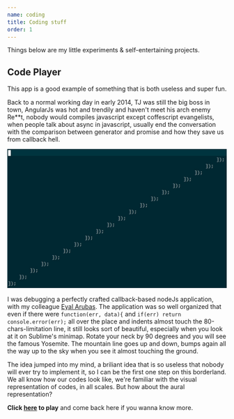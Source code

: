 ```yaml
---
name: coding
title: Coding stuff
order: 1
---
```


Things below are my little experiments & self-entertaining projects.

## Code Player

This app is a good example of something that is both useless and super fun.

Back to a normal working day in early 2014, TJ was still the big boss in town,
AngularJs was hot and trendily and haven't meet his arch enemy Re**t, nobody
would compiles javascript except coffescript evangelists, when people talk about
async in javascript, usually end the conversation with the comparison between
generator and promise and how they save us from callback hell.

![callbackhell](images/callbackhell.jpg)

I was debugging a perfectly crafted callback-based nodeJs application, with
my colleague [Eyal Arubas](http://eyalarubas.com/). The application was so
well organized that even if there were `function(err, data){` and `if(err) return
console.error(err);` all over the place and indents almost touch the
80-chars-limitation line, it still looks sort of beautiful, especially when you
look at it on Sublime's minimap. Rotate your neck by 90 degrees and you will
see the famous Yosemite. The mountain line goes up and down, bumps again
all the way up to the sky when you see it almost touching the ground.

The idea jumped into my mind, a briliant idea that is so useless that nobody
will ever try to implement it, so I can be the first one step on this borderland.
We all know how our codes look like, we're familiar with the visual
representation of codes, in all scales. But how about the aural representation?

**Click [here](http://jcppman.github.io/code-player/) to play** and come
back here if you wanna know more.

